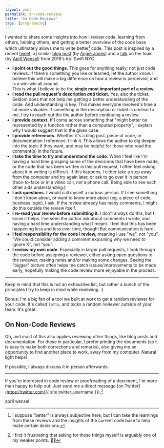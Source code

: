 ```yaml
---
layout: post
permalink: on-code-reviews
title: 'On Code Reviews'
tags: [programming]
---
```


I wanted to share some insights into how I review code, learning from others,
helping others, and getting a better overview of the code base which ultimately
allows me to write better[^1] code. This post is inspired by a recent
[tweet](https://twitter.com/kristoferbaxter/status/1186290473322741760), a]
similar [blog post](https://techbeacon.com/app-dev-testing/10-commandments-navigating-code-reviews)
(by [Angie Jones](https://twitter.com/techgirl1908)) and a [talk](https://www.youtube.com/watch?v=Ea8EiIPZvh0)
on the topic (by [April Wensel](https://twitter.com/aprilwensel)) from 2018's
try! Swift NYC.

- **I point out the good things.** This goes for anything really; not just code
reviews. If there's something you like or learned, let the author know. I
believe this will make a big difference on how a review is perceived, and is a
win-win all around.<br />
This is what I believe to be the **single most important part of a review**.
- **I read the pull request's description _and_ ticket.** Yes, also the ticket.
Seldom does that not help me getting a better understanding of the code. And
understanding is key. This makes everyone involved's time a lot more valuable.
If something in the description or ticket is unclear to me, I try to reach out
the the author before continuing a review.
- **I provide context.** If I come across something that "might better be
represented by a function rather than a computed property", I explain why I
would suggest that in the given case.
- **I provide references.** Whether it's a blog post, piece of code, or
documentation I reference, I link it. This allows the author to dig deeper into
the topic if they want, and may be helpful for those who read the comment(s) in
the future.
- **I take the time to try and understand the code.** When I feel like I'm
having a hard time grasping some of the decisions that have been made, or the
code that has been written in this pull request, I often feel asking about it
in writing is difficult. If this happens, I either take a step away from the
computer and try again later, or ask to go over it in person (face-to-face or
in a video call, _not_ a phone call. Being able to see each other aids
understanding.)
- **I ask questions.** I would call myself a curious person. If I see something
I don't know about, or want to know more about (eg. a piece of code, business
logic), I ask. If the review already has many comments, I might do this
outside the review itself.
- **I re-read your review before submitting it.** I don't always do this, but I
know it helps. I've seen the author ask about comments I wrote, and having a
hard time understanding what I meant. I feel that this has been happening less
and less over time, though! But communication is hard.
- **I feel responsibility for the code I review,** meaning I use "we", not
"you". "We could consider adding a comment explaining why we need to ignore X",
not "you".
- **I review my own code.** Especially in larger pull requests, I look through
the code before assigning a reviewer, either asking open questions to the
reviewer, making notes and/or making some changes. Seeing the "bigger" picture
often helps me catch issues/improvements to be made early, hopefully making the
code review more enjoyable in the process.

---

Keep in mind that this is not an exhaustive list, but rather a bunch of the
principles I try to keep in mind while reviewing. :)

Bonus: I'm a big fan of a tool we built at work to get a random reviewer for
your code. It's called `lotto`, and picks a random reviewer outside of your
team. It's great.

## On Non-Code Reviews

Oh, and most of this also applies reviewing other things, like blog posts and
documentation. For those in particular, I prefer printing the documents (so it
is easy to make both corrections and remarks), also giving me an opportunity to
find another place to work, away from my computer. Natural light helps!

If possible, I always discuss it in person afterwards.

---

If you're interested in code review or proofreading of a document, I'm more
than happy to help out. Just send me a direct message [on Twitter](https://twitter.com/{{ site.twitter_username }}).[^2]

 april wensel

[^1]: I suppose "better" is always subjective here, but I can take the learnings from these reviews and the insights of the current code base to help make certain decisions.
[^2]: I find it frustrating that asking for these things myself is arguably one of my weaker points. 🤷‍♂️
